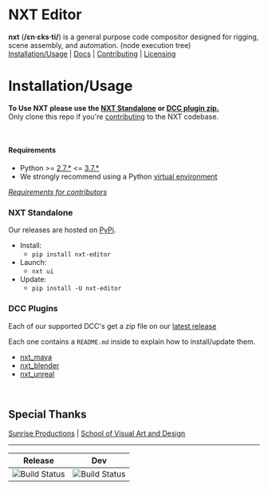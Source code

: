 # NXT Editor

**nxt** (**/ɛn·ɛks·ti/**) is a general purpose code compositor designed for rigging, scene assembly, and automation. (node execution tree)  
[Installation/Usage](#installationusage) | [Docs](https://nxt-dev.github.io/) | [Contributing](CONTRIBUTING.md) | [Licensing](LICENSE)

# Installation/Usage
**To Use NXT please use the [NXT Standalone](#nxt-standalone) or [DCC plugin zip.](#DCC-Plugins)**  
Only clone this repo if you're [contributing](CONTRIBUTING.md) to the NXT codebase.

<br>

#### Requirements
- Python >= [2.7.*](https://www.python.org/download/releases/2.7) <= [3.7.*](https://www.python.org/download/releases/3.7)
- We strongly recommend using a Python [virtual environment](https://docs.python.org/3.7/tutorial/venv.html)

*[Requirements for contributors](CONTRIBUTING.md#python-environment)*  

### NXT Standalone
Our releases are hosted on [PyPi](https://pypi.org/project/nxt-editor/).
- Install:
    - `pip install nxt-editor`
- Launch:
    - `nxt ui`
- Update:
    - `pip install -U nxt-editor`

### DCC Plugins

Each of our supported DCC's get a zip file on our [latest release](https://github.com/nxt-dev/nxt_editor/releases/latest)

Each one contains a `README.md` inside to explain how to install/update them.
- [nxt_maya](nxt_editor/integration/maya/README.md)
- [nxt_blender](nxt_editor/integration/blender/README.md)
- [nxt_unreal](nxt_editor/integration/unreal/README.md)

<br>

## Special Thanks

[Sunrise Productions](https://sunriseproductions.tv/) | [School of Visual Art and Design](https://www.southern.edu/visualartanddesign/)

---

| Release | Dev |
| :---: | :---: |
| ![Build Status](https://travis-ci.com/nxt-dev/nxt_editor.svg?token=rBRbAJTv2rq1c8WVEwGs&branch=release) | ![Build Status](https://travis-ci.com/nxt-dev/nxt_editor.svg?token=rBRbAJTv2rq1c8WVEwGs&branch=dev) |

